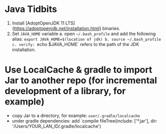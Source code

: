 # Java Tidbits 

1. Install [AdoptOpenJDK 11 LTS]{https://adoptopenjdk.net/installation.html} binaries. 
2. Set `JAVA_HOME` variable
	a. open `~/.bash_profile` and add the following alias: `export JAVA_HOME=$(location of jdk)
	b. source ~/.bash_profile 
	c. verify: `echo $JAVA_HOME` refers to the path of the JDK installation.  


# Use LocalCache & gradle to import Jar to another repo (for incremental development of a library, for example)
  - copy Jar to a directory, for example: `user/.gradle/localcache`
  - under gradle dependencies: add `compile fileTree(include: ['*.jar'], dir: '/Users/YOUR_LAN_ID/.gradle/localcache')
